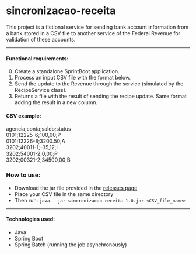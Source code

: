 # sincronizacao-receita

This project is a fictional service for sending bank account information from a bank stored in a CSV file to another service of the Federal Revenue for validation of these accounts.

****
#### Functional requirements:
0. Create a standalone SprintBoot application.
1. Process an input CSV file with the format below.
2. Send the update to the Revenue through the service (simulated by the RecipeService class).
3. Returns a file with the result of sending the recipe update. Same format adding the result in a new column.

#### CSV example:  
agencia;conta;saldo;status  
0101;12225-6;100,00;P  
0101;12226-8;3200.50;A  
3202;40011-1;-35,12;I  
3202;54001-2;0,00;P  
3202;00321-2;34500,00;B  

### How to use:
- Download the jar file provided in the [releases page](https://github.com/IgorGMoraes/sincronizacao-receita/releases/tag/v1.0) 
- Place your CSV file in the same directory
- Then run: `java - jar sincronizacao-receita-1.0.jar <CSV_file_name>`

***
#### Technologies used:
- Java
- Spring Boot
- Spring Batch (running the job asynchronously)
